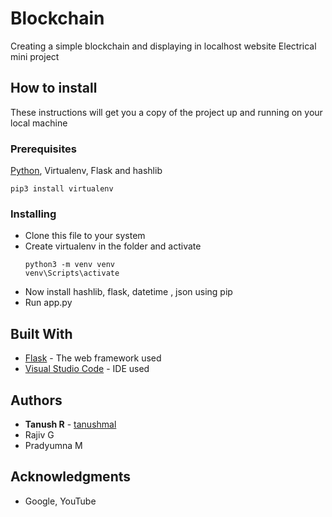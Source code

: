 # Blockchain

Creating a simple blockchain and displaying in localhost website 
Electrical mini project

## How to install

These instructions will get you a copy of the project up and running on your local machine

### Prerequisites

[Python](https://www.python.org/downloads/), Virtualenv, Flask and hashlib
```
pip3 install virtualenv
```

### Installing

* Clone this file to your system
* Create virtualenv in the folder and activate
  ```
  python3 -m venv venv
  venv\Scripts\activate
  ```
* Now install hashlib, flask, datetime , json using pip
* Run app.py 

## Built With

* [Flask](https://flask.palletsprojects.com/en/1.1.x/) - The web framework used
* [Visual Studio Code](https://code.visualstudio.com/) - IDE used




## Authors

* **Tanush R** - [tanushmal](https://github.com/tanushmal)
* Rajiv G
* Pradyumna M


## Acknowledgments

* Google, YouTube
